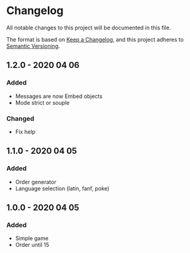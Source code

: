 # Changelog
All notable changes to this project will be documented in this file.

The format is based on [Keep a Changelog](https://keepachangelog.com/en/1.0.0/),
and this project adheres to [Semantic Versioning](https://semver.org/spec/v2.0.0.html).


## 1.2.0 - 2020 04 06
### Added
- Messages are now Embed objects
- Mode strict or souple
### Changed
- Fix help


## 1.1.0 - 2020 04 05
### Added
- Order generator
- Language selection (latin, fanf, poke)


## 1.0.0 - 2020 04 05
### Added
- Simple game
- Order until 15
